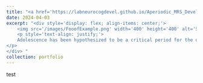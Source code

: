 ```yaml
---
title: "<a href='https://labneurocogdevel.github.io/Aperiodic_MRS_Development/'> Aperiodic EEG and 7T MRSI evidence for maturation of E/I balance supporting the development of working memory through adolescence </a>"
date: 2024-04-03
excerpt: "<div style='display: flex; align-items: center;'>
    <img src='/images/FooofExample.png' width='400' height='400' alt='SNR Age Plots' style='margin-right: 10px;'>
    <p style='text-align: justify;'>
    Adolescence has been hypothesized to be a critical period for the development of human association cortex and higher-order cognition. A defining feature of critical period development is a shift in the excitation: inhibition (E/I) balance of neural circuitry, however how changes in E/I may enhance cortical circuit function to support maturational improvements in cognitive capacities is not known. Harnessing ultra-high field 7 T MR spectroscopy and EEG in a large, longitudinal cohort of youth (N = 164, ages 10–32 years old, 347 neuroimaging sessions), we delineate biologically specific associations between age-related changes in excitatory glutamate and inhibitory GABA neurotransmitters and EEG-derived measures of aperiodic neural activity reflective of E/I balance in prefrontal association cortex.
</p>
</div> "
collection: portfolio
---
```


test 

